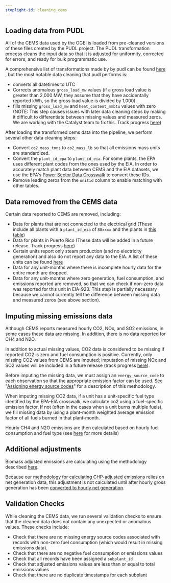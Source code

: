 ```yaml
---
stoplight-id: cleaning_cems
---
```


## Loading data from PUDL
All of the CEMS data used by the OGEI is loaded from pre-cleaned versions of these files created by the PUDL project. The PUDL transformation process cleans the input data so that it is adjusted for uniformity, corrected for errors, and ready for bulk programmatic use.

A comprehensive list of transformations made by by pudl can be found [here](https://catalystcoop-pudl.readthedocs.io/en/latest/data_sources/epacems.html#pudl-data-transformations) , but the most notable data cleaning that pudl performs is:
 - converts all datetimes to UTC
 - Corrects anomalous `gross_load_mw` values (if a gross load value is greater than 2,000 MW, they assume that they have accidentally reported kWh, so the gross load value is divided by 1,000).
 - fills missing `gross_load_mw` and `heat_content_mmbtu` values with zero (NOTE: This step causes issues with later data cleaning steps by making it difficult to differentiate between missing values and measured zeros. We are working with the Catalyst team to fix this. Track progress [here](https://github.com/catalyst-cooperative/pudl/issues/604))

After loading the transformed cems data into the pipeline, we perform several other data cleaning steps:
- Convert `co2_mass_tons` to `co2_mass_lb` so that all emissions mass units are standardized.
- Convert the `plant_id_epa` to `plant_id_eia`. For some plants, the EPA uses different plant codes from the ones used by the EIA. In order to accurately match plant data between CEMS and the EIA datasets, we use the EPA's [Power Sector Data Crosswalk](https://www.epa.gov/airmarkets/power-sector-data-crosswalk) to convert these IDs.
- Remove leading zeros from the `unitid` column to enable matching with other tables.

## Data removed from the CEMS data

Certain data reported to CEMS are removed, including:
- Data for plants that are not connected to the electrical grid (These include all plants with a `plant_id_eia` of `88xxxx` and the plants in [this table](https://github.com/singularity-energy/open-grid-emissions/blob/main/data/manual/plants_not_connected_to_grid.csv))
- Data for plants in Puerto Rico (These data will be added in a future release. Track progress [here](https://github.com/singularity-energy/open-grid-emissions/issues/79))
- Certain units report only steam production (and no electricity generation) and also do not report any data to the EIA. A list of these units can be found [here](https://github.com/singularity-energy/open-grid-emissions/blob/main/data/manual/steam_units_to_remove.csv)
- Data for any unit-months where there is incomplete hourly data for the entire month are dropped.
- Data for any unit-months where zero generation, fuel consumption, and emissions reported are removed, so that we can check if non-zero data was reported for this unit in EIA-923. This step is partially necessary because we cannot currently tell the difference between missing data and measured zeros (see above section).

## Imputing missing emissions data
Although CEMS reports measured hourly CO2, NOx, and SO2 emissions, in some cases these data are missing. In addition, there is no data reported for CH4 and N2O.

In addition to actual missing values, CO2 data is considered to be missing if reported CO2 is zero and fuel consumption is positive. Currently, only missing CO2 values from CEMS are imputed; imputation of missing NOx and SO2 values will be included in a future release (track progress [here](https://github.com/singularity-energy/open-grid-emissions/issues/153)).

Before imputing the missing data, we must assign an `energy_source_code` to each observation so that the appropriate emission factor can be used. See "[Assigning energy source codes](../Emissions%20Calculations/Assigning%20Energy%20Source%20Codes.md)" for a description of this methodology.

When imputing missing CO2 data, if a unit has a unit-specific fuel type identified by the EPA-EIA crosswalk, we calculate co2 using a fuel-specific emission factor. If not (often in the cases when a unit burns multiple fuels), we fill missing data by using a plant-month weighted average emission factor of all fuels burned in that plant-month.

Hourly CH4 and N2O emissions are then calculated based on hourly fuel consumption and fuel type (see [here](../Emissions%20Calculations/GHG%20Emissions.md) for more details)

## Additional adjustments

Biomass adjusted emissions are calculating using the methodology described [here](../Emissions%20Calculations/Adjusting%20Emissions%20for%20Biomass.md).

Because our [methodology for calculating CHP-adjusted emissions](../Emissions%20Calculations/Adjusting%20Emissions%20for%20CHP.md) relies on net generation data, this adjustment is not calculated until after hourly gross generation has been [converted to hourly net generation](../Converting%20Gross%20to%20Net%20Generation.md).

## Validation Checks

While cleaning the CEMS data, we run several validation checks to ensure that the cleaned data does not contain any unexpected or anomalous values. These checks include:
 - Check that there are no missing energy source codes associated with records with non-zero fuel consumption (which would result in missing emissions data).
 - Check that there are no negative fuel consumption or emissions values
 - Check that all records have been assigned a `subplant_id`
 - Check that adjusted emissions values are less than or equal to total emissions values
 - Check that there are no duplicate timestamps for each subplant

